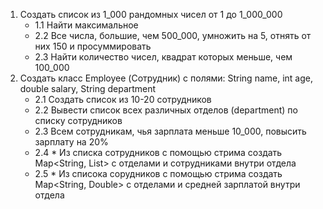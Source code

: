 1. Создать список из 1_000 рандомных чисел от 1 до 1_000_000
    * 1.1 Найти максимальное
    * 2.2 Все числа, большие, чем 500_000, умножить на 5, отнять от них 150 и просуммировать
    * 2.3 Найти количество чисел, квадрат которых меньше, чем 100_000
2. Создать класс Employee (Сотрудник) с полями: String name, int age, double salary, String department
    * 2.1 Создать список из 10-20 сотрудников
    * 2.2 Вывести список всех различных отделов (department) по списку сотрудников
    * 2.3 Всем сотрудникам, чья зарплата меньше 10_000, повысить зарплату на 20%
    * 2.4 * Из списка сотрудников с помощью стрима создать Map<String, List<Employee>> с отделами и сотрудниками внутри отдела
    * 2.5 * Из списока сорудников с помощью стрима создать Map<String, Double> с отделами и средней зарплатой внутри отдела